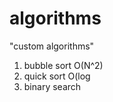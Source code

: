 # algorithms
"custom algorithms"
1) bubble sort O(N^2) 
2) quick sort O(log          
3) binary search       
                 
            
   
     
     
  
 
    
   
    
     
     
  
 
